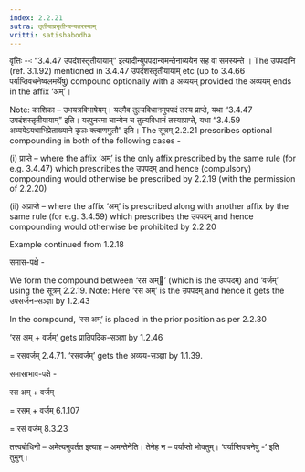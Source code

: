 ```yaml
---
index: 2.2.21
sutra: तृतीयाप्रभृतीन्यन्यतरस्याम्‌
vritti: satishabodha
---
```






वृत्तिः --ः “3.4.47 उपदंशस्तृतीयायाम्” इत्यादीन्युपपदान्यमन्तेनाव्ययेन सह वा समस्यन्ते । The उपपदानि (ref. 3.1.92) mentioned in 3.4.47 उपदंशस्तृतीयायाम् etc (up to 3.4.66 पर्याप्तिवचनेष्वलमर्थेषु) compound optionally with a अव्ययम् provided the अव्ययम् ends in the affix ‘अम्’।

Note: काशिका – उभयत्रविभाषेयम्। यदमैव तुल्यविधानमुपपदं तस्य प्राप्ते, यथा “3.4.47 उपदंशस्तृतीयायाम्” इति। यत्पुनरमा चान्येन च तुल्यविधानं तस्याप्राप्ते, यथा “3.4.59 अव्ययेऽयथाभिप्रेताख्याने कृञः क्त्वाणमुलौ” इति। The सूत्रम् 2.2.21 prescribes optional compounding in both of the following cases -

(i) प्राप्ते – where the affix ‘अम्’ is the only affix prescribed by the same rule (for e.g. 3.4.47) which prescribes the उपपदम् and hence (compulsory) compounding would otherwise be prescribed by 2.2.19 (with the permission of 2.2.20)

(ii) अप्राप्ते – where the affix ‘अम्’ is prescribed along with another affix by the same rule (for e.g. 3.4.59) which prescribes the उपपदम् and hence compounding would otherwise be prohibited by 2.2.20


Example continued from 1.2.18


समास-पक्षे -


We form the compound between ‘रस अम्’ (which is the उपपदम्) and ‘वर्जम्’ using the सूत्रम् 2.2.19. Note: Here ‘रस अम्’ is the उपपदम् and hence it gets the उपसर्जन-सञ्ज्ञा by 1.2.43

In the compound, ‘रस अम्’ is placed in the prior position as per 2.2.30

‘रस अम् + वर्जम्’ gets प्रातिपदिक-सञ्ज्ञा by 1.2.46

= रसवर्जम् 2.4.71. ‘रसवर्जम्’ gets the अव्यय-सञ्ज्ञा by 1.1.39.


समासाभाव-पक्षे -


रस अम् + वर्जम्

= रसम् + वर्जम् 6.1.107

= रसं वर्जम् 8.3.23


तत्त्वबोधिनी – अमेत्यनुवर्तत इत्याह – अमन्तेनेति। तेनेह न – पर्याप्तो भोक्तुम्। ‘पर्याप्तिवचनेषु -’ इति तुमुन्।

